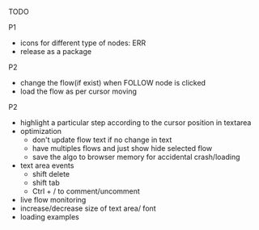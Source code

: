 TODO

P1
- icons for different type of nodes: ERR
- release as a package

P2
- change the flow(if exist) when FOLLOW node is clicked
- load the flow as per cursor moving

P2
- highlight a particular step according to the cursor position in textarea
- optimization
  - don't update flow text if no change in text
  - have multiples flows and just show hide selected flow
  - save the algo to browser memory for accidental crash/loading
- text area events
  - shift delete
  - shift tab
  - Ctrl + / to comment/uncomment
- live flow monitoring
- increase/decrease size of text area/ font
- loading examples
